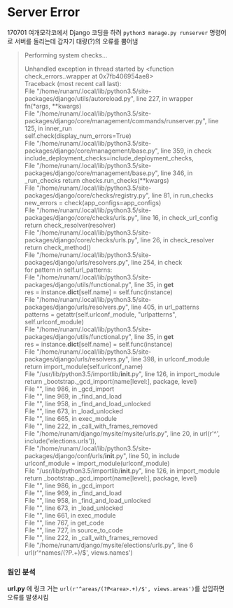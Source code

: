 # Server Error
170701 여개모각코에서 Django 코딩을 하려 `python3 manage.py runserver` 명령어로 서버를 돌리는데 갑자기 대량(?)의 오류를 뿜어냄  

>Performing system checks...
>
>Unhandled exception in thread started by <function check_errors.<locals>.wrapper at 0x7fb406954ae8>  
Traceback (most recent call last):  
  File   "/home/runam/.local/lib/python3.5/site-packages/django/utils/autoreload.py", line 227, in wrapper  
    fn(\*args, \*\*kwargs)  
  File   "/home/runam/.local/lib/python3.5/site-packages/django/core/management/commands/runserver.py", line 125, in inner_run  
    self.check(display_num_errors=True)  
  File   "/home/runam/.local/lib/python3.5/site-packages/django/core/management/base.py", line 359, in check  
    include_deployment_checks=include_deployment_checks,  
  File   "/home/runam/.local/lib/python3.5/site-packages/django/core/management/base.py", line 346, in _run_checks
    return checks.run_checks(**kwargs)  
  File   "/home/runam/.local/lib/python3.5/site-packages/django/core/checks/registry.py", line 81, in run_checks
    new_errors = check(app_configs=app_configs)  
  File   "/home/runam/.local/lib/python3.5/site-packages/django/core/checks/urls.py", line 16, in check_url_config
    return check_resolver(resolver)  
  File   "/home/runam/.local/lib/python3.5/site-packages/django/core/checks/urls.py", line 26, in check_resolver
    return check_method()  
  File   "/home/runam/.local/lib/python3.5/site-packages/django/urls/resolvers.py", line 254, in check  
    for pattern in self.url_patterns:  
  File   "/home/runam/.local/lib/python3.5/site-packages/django/utils/functional.py", line 35, in __get__  
    res = instance.__dict__[self.name] =   self.func(instance)  
  File   "/home/runam/.local/lib/python3.5/site-packages/django/urls/resolvers.py", line 405, in url_patterns  
    patterns = getattr(self.urlconf_module, "urlpatterns", self.urlconf_module)  
  File   "/home/runam/.local/lib/python3.5/site-packages/django/utils/functional.py", line 35, in __get__  
    res = instance.__dict__[self.name] = self.func(instance)  
  File   "/home/runam/.local/lib/python3.5/site-packages/django/urls/resolvers.py", line 398, in urlconf_module  
    return import_module(self.urlconf_name)  
  File "/usr/lib/python3.5/importlib/__init__.py", line 126, in import_module  
    return _bootstrap._gcd_import(name[level:], package, level)  
  File "<frozen importlib._bootstrap>", line 986, in _gcd_import  
  File "<frozen importlib._bootstrap>", line 969, in _find_and_load  
  File "<frozen importlib._bootstrap>", line 958, in _find_and_load_unlocked  
  File "<frozen importlib._bootstrap>", line 673, in _load_unlocked  
  File "<frozen importlib._bootstrap_external>", line 665, in exec_module  
  File "<frozen importlib._bootstrap>", line 222, in _call_with_frames_removed  
  File "/home/runam/django/mysite/mysite/urls.py", line 20, in <module>
    url(r'^', include('elections.urls')),  
  File   "/home/runam/.local/lib/python3.5/site-packages/django/conf/urls/__init__.py", line 50, in include  
    urlconf_module = import_module(urlconf_module)  
  File "/usr/lib/python3.5/importlib/__init__.py", line 126, in import_module  
    return _bootstrap._gcd_import(name[level:], package, level)  
  File "<frozen importlib._bootstrap>", line 986, in _gcd_import  
  File "<frozen importlib._bootstrap>", line 969, in _find_and_load  
  File "<frozen importlib._bootstrap>", line 958, in _find_and_load_unlocked  
  File "<frozen importlib._bootstrap>", line 673, in _load_unlocked  
  File "<frozen importlib._bootstrap_external>", line 661, in exec_module  
  File "<frozen importlib._bootstrap_external>", line 767, in get_code  
  File "<frozen importlib._bootstrap_external>", line 727, in source_to_code  
  File "<frozen importlib._bootstrap>", line 222, in _call_with_frames_removed  
  File "/home/runam/django/mysite/elections/urls.py", line 6
    url(r'^names/(?P<name>.+)/$', views.names')  

### 원인 분석
__url.py__ 에 링크 거는 `url(r'^areas/(?P<area>.+)/$', views.areas')`를 삽입하면 오류를 발생시킴  
